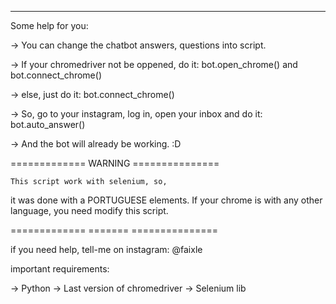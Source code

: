 --------------------------------

Some help for you:

-> You can change the chatbot answers, questions into script.

-> If your chromedriver not be oppened, do it:
bot.open_chrome()
and
bot.connect_chrome()

-> else, just do it:
bot.connect_chrome()

-> So, go to your instagram, log in, open your inbox and do it:
bot.auto_answer()

-> And the bot will already be working. :D

============= WARNING ===============

    This script work with selenium, so,
it was done with a PORTUGUESE elements.
    If your chrome is with any other
language, you need modify this script.

============= ======= ===============

if you need help, tell-me on instagram: @faixle

important requirements:

-> Python
-> Last version of chromedriver
-> Selenium lib
